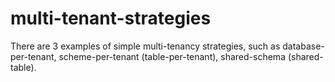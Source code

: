 # multi-tenant-strategies
There are 3 examples of simple multi-tenancy strategies, such as database-per-tenant, scheme-per-tenant (table-per-tenant), shared-schema (shared-table).

